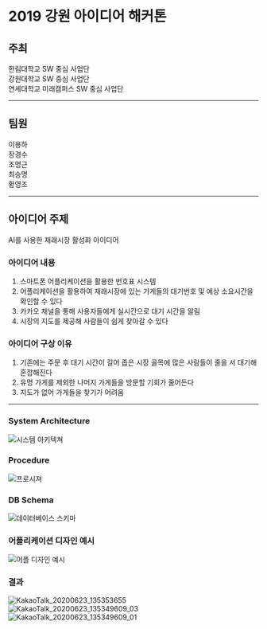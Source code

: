 # 2019 강원 아이디어 해커톤

## 주최   
한림대학교 SW 중심 사업단   
강원대학교 SW 중심 사업단   
연세대학교 미래캠퍼스 SW 중심 사업단   

---

## 팀원   
이용하   
장경수   
조명근   
최승명   
황영조   

---

## 아이디어 주제    
AI를 사용한 재래시장 활성화 아이디어  

### 아이디어 내용   
1. 스마트폰 어플리케이션을 활용한 번호표 시스템   
2. 어플리케이션을 활용하여 재래시장에 있는 가게들의 대기번호 및 예상 소요시간을 확인할 수 있다   
3. 카카오 채널을 통해 사용자들에게 실시간으로 대기 시간을 알림   
4. 시장의 지도를 제공해 사람들이 쉽게 찾아갈 수 있다

### 아이디어 구상 이유   
1. 기존에는 주문 후 대기 시간이 길어 좁은 시장 골목에 많은 사람들이 줄을 서 대기해 혼잡해진다   
2. 유명 가게를 제외한 나머지 가게들을 방문할 기회가 줄어든다   
3. 지도가 없어 가게들을 찾기가 어려움   

---

### System Architecture   
![시스템 아키텍쳐](https://user-images.githubusercontent.com/45002556/85578997-75ae2f80-b675-11ea-99a5-e5e897b3e645.png)   

### Procedure   
 ![프로시져](https://user-images.githubusercontent.com/45002556/85578950-6b8c3100-b675-11ea-819a-150abd80e2e4.jpg)   
 
### DB Schema   
![데이터베이스 스키마](https://user-images.githubusercontent.com/45002556/85578890-616a3280-b675-11ea-8224-576aeea7e2f9.png)   

### 어플리케이션 디자인 예시   
![어플 디자인 예시](https://user-images.githubusercontent.com/45002556/85578669-37187500-b675-11ea-999b-2421ad503e28.png)   

### 결과   
![KakaoTalk_20200623_135353655](https://user-images.githubusercontent.com/45002556/85579491-e5241f00-b675-11ea-829f-0b9517ad7bd0.jpg)   
![KakaoTalk_20200623_135349609_03](https://user-images.githubusercontent.com/45002556/85579541-ee14f080-b675-11ea-9159-a29750890488.jpg)   
![KakaoTalk_20200623_135349609_01](https://user-images.githubusercontent.com/45002556/85579588-f4a36800-b675-11ea-80c8-2f066bd2a5c2.jpg)   

